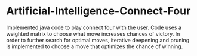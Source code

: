 # Artificial-Intelligence-Connect-Four
Implemented java code to play connect four with the user. Code uses a weighted matrix to choose what move increases chances of victory. In order to further search for optimal moves, iterative deepening and pruning is implemented to choose a move that optimizes the chance of winning.

